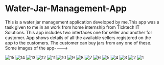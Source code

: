 # Water-Jar-Management-App


This is a water jar management application developed by me.This app was a task given to me in an work from home internship
from Ticktech IT Solutions.
This app includes two interfaces one for seller and another for customer.
App shows details of all the available sellers registered on the app to the customers. The customer can buy jars from any one of these.
Some images of the app---->


![15](https://user-images.githubusercontent.com/87970697/184553780-7cd839ea-ae13-4d5e-9f80-f331d6c05d2e.jpeg)
![14](https://user-images.githubusercontent.com/87970697/184553781-87e5b943-7684-4416-a4c7-5e6f5554f2ad.jpeg)
![13](https://user-images.githubusercontent.com/87970697/184553782-d363ace4-88ca-46ad-9450-d9b27a621fe9.jpeg)
![12](https://user-images.githubusercontent.com/87970697/184553783-851502ee-6ac1-4e75-9723-b12823711a28.jpeg)
![11](https://user-images.githubusercontent.com/87970697/184553784-947a55e9-0ea7-40ca-98a3-3d65110defd1.jpeg)
![10](https://user-images.githubusercontent.com/87970697/184553785-0905e913-9948-4265-9618-fe39d0c2bb68.jpeg)
![9](https://user-images.githubusercontent.com/87970697/184553786-abeb6c85-9a1b-4d5f-bf31-eaedd22553a5.jpeg)
![8](https://user-images.githubusercontent.com/87970697/184553787-c2b44065-f066-4a21-b10a-0dd94131de35.jpeg)
![7](https://user-images.githubusercontent.com/87970697/184553788-03970634-304d-41c5-98d6-d01cf7ab7158.jpeg)
![6](https://user-images.githubusercontent.com/87970697/184553772-58aeea5a-53bf-421a-ad28-f2426322af41.jpeg)
![5](https://user-images.githubusercontent.com/87970697/184553774-dcadeb36-97ac-496a-bb83-03d8d1bd8db1.jpeg)
![4](https://user-images.githubusercontent.com/87970697/184553775-18a7b950-d1d8-49ce-8fa8-9174db904604.jpeg)
![3](https://user-images.githubusercontent.com/87970697/184553776-d801bf1e-2413-4412-b3eb-2ffbea81d268.jpeg)
![2](https://user-images.githubusercontent.com/87970697/184553777-4b5fa141-24b3-4957-9a17-6059c3f139a0.jpeg)
![1](https://user-images.githubusercontent.com/87970697/184553778-aacdf2fb-6d52-4487-a276-4f743e6d297c.jpeg)
